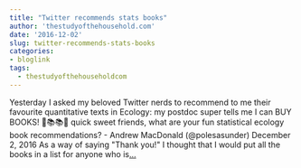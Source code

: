```yaml
---
title: "Twitter recommends stats books"
author: 'thestudyofthehousehold.com'
date: '2016-12-02'
slug: twitter-recommends-stats-books
categories:
- bloglink
tags:
  - thestudyofthehouseholdcom
---
```


Yesterday I asked my beloved Twitter nerds to recommend to me their favourite quantitative texts in Ecology: my postdoc super tells me I can BUY BOOKS! 💓📚📚💓 quick sweet friends, what are your fun statistical ecology book recommendations? - Andrew MacDonald (@polesasunder) December 2, 2016 As a way of saying "Thank you!" I thought that I would put all the books in a list for anyone who is[... <i class="fas fa-external-link-alt"></i>](http://thestudyofthehousehold.com/2016/12/02/2016-12-02-twitter-recommends-stats-books/)

